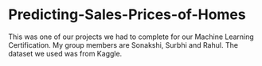 # Predicting-Sales-Prices-of-Homes
This was one of our projects we had to complete for our Machine Learning Certification. 
My group members are Sonakshi, Surbhi and Rahul. 
The dataset we used was from Kaggle. 
